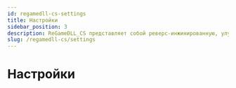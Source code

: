 ```yaml
---
id: regamedll-cs-settings
title: Настройки
sidebar_position: 3
description: ReGameDLL_CS представляет собой реверс-инжинированную, улучшенную версию GameDLL для Counter-Strike, включающую расширенный функционал, оптимизации и новые возможности API.
slug: /regamedll-cs/settings
---
```


<head>
  <title>ReGameDLL_CS: Настройки | ReHLDS</title>
</head>

# Настройки
